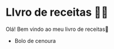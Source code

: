 # LIvro de receitas :woman_cook:

Olá! Bem vindo ao meu livro de receitas:call_me_hand:

- Bolo de cenoura
